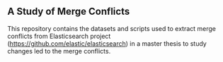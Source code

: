 ## A Study of Merge Conflicts
This repository contains the datasets and scripts used to extract merge conflicts from Elasticsearch project (https://github.com/elastic/elasticsearch) in a master thesis to study changes led to the merge conflicts.
